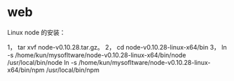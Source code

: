 web
===

Linux node 的安装：

1， tar xvf node-v0.10.28.tar.gz。
2， cd node-v0.10.28-linux-x64/bin
3， ln -s /home/kun/mysofltware/node-v0.10.28-linux-x64/bin/node /usr/local/bin/node
    ln -s /home/kun/mysofltware/node-v0.10.28-linux-x64/bin/npm /usr/local/bin/npm
